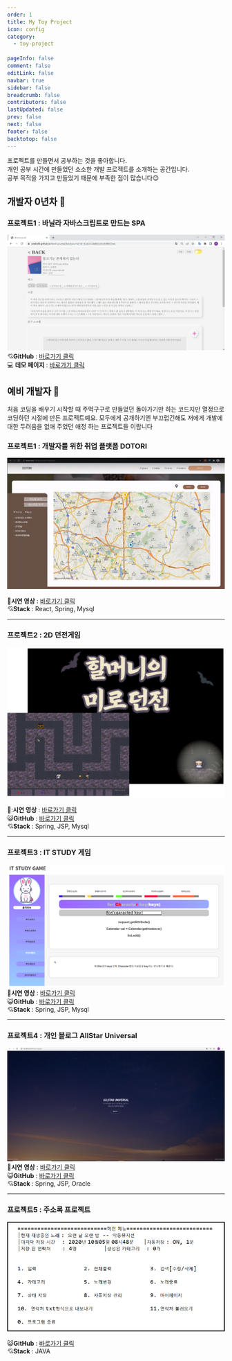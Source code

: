```yaml
---
order: 1
title: My Toy Project
icon: config
category:
  - toy-project

pageInfo: false
comment: false
editLink: false
navbar: true
sidebar: false
breadcrumb: false
contributors: false
lastUpdated: false
prev: false
next: false
footer: false
backtotop: false
---
```


프로젝트를 만들면서 공부하는 것을 좋아합니다.  
개인 공부 시간에 만들었던 소소한 개발 프로젝트를 소개하는 공간입니다.  
공부 목적을 가지고 만들었기 때문에 부족한 점이 많습니다:blush:

## 개발자 0년차 :hatched_chick:

### 프로젝트1 : 바닐라 자바스크립트로 만드는 SPA <Badge text="개발중" type="warning" />

![book-journal-project](./img/book-journal.png)
:cupid:**GitHub** : [바로가기 클릭](https://github.com/jstella96/book-journal)  
:computer: **데모 페이지** : [바로가기 클릭](https://jstella96.github.io/book-journal/)

## 예비 개발자 :hatching_chick:

처음 코딩을 배우기 시작할 때 주먹구구로 만들었던 돌아가기만 하는 코드지만 열정으로 코딩하던 시절에 만든 프로젝트예요. 모두에게 공개하기엔 부끄럽긴해도 저에게 개발에 대한 두려움을 없애 주었던 애정 하는 프로젝트들 이랍니다

### 프로젝트1 : 개발자를 위한 취업 플랫폼 DOTORI

![dotori-project](./img/dotori-project.png)

:movie_camera:**시연 영상** : [바로가기 클릭](https://www.youtube.com/watch?v=RJfIN3_Uwu0)  
:cupid:**Stack** : React, Spring, Mysql

---

### 프로젝트2 : 2D 던전게임

![game-project-1](./img/game-project-1-a.png)

:movie_camera::**시연 영상** : [바로가기 클릭](https://www.youtube.com/watch?v=S76dEhq3IyE)  
😺**GitHub** : [바로가기 클릭](https://github.com/jstella96/dungeon-game)  
:cupid:**Stack** : Spring, JSP, Mysql

---

### 프로젝트3 : IT STUDY 게임

![geme-project-2](./img/geme-project-2.png)
:movie_camera:**시연 영상** : [바로가기 클릭](https://www.youtube.com/watch?v=S76dEhq3IyE#t=2m17s)  
😺**GitHub** : [바로가기 클릭](https://github.com/jstella96/it-study-game)  
:cupid:**Stack** : Spring, JSP, Mysql

---

### 프로젝트4 : 개인 블로그 AllStar Universal

![blog-project](./img/blog-project.png)
:movie_camera:**시연 영상** : [바로가기 클릭](https://www.youtube.com/watch?v=cR2xTDW_EFA)  
😺**GitHub** : [바로가기 클릭](https://github.com/jstella96/allstar-universal-blog)  
:cupid:**Stack** : Spring, JSP, Oracle

---

### 프로젝트5 : 주소록 프로젝트

![address-project](./img/address-project.png)

😺**GitHub** : [바로가기 클릭](https://github.com/jstella96/addressbook)  
:cupid:**Stack** : JAVA
